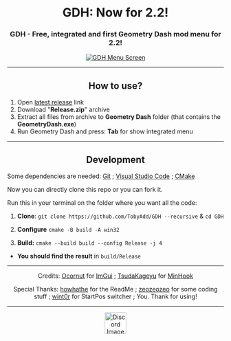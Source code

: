 <div align="center">

  # GDH: Now for 2.2!
  ### GDH - Free, integrated and first Geometry Dash mod menu for 2.2!
  <a href="https://github.com/TobyAdd/GDH" target="_blank" rel="noreferrer"> <img src="https://github.com/TobyAdd/GDH/assets/66429886/79a25fe6-4dce-4d93-8dff-c35b047042e0" alt="GDH Menu Screen" title="GDH Menu"/> </a>
</div>

---

<h2 align="center">How to use?</h2>

1. Open [latest release](https://github.com/TobyAdd/GDH/releases/latest) link
2. Download "**Release.zip**" archive
3. Extract all files from archive to **Geometry Dash** folder (that contains the **GeometryDash.exe**)
4. Run Geometry Dash and press: **Tab** for show integrated menu

---

<h2 align="center">Development</h2>

<p> Some dependencies are needed: <a href="https://git-scm.com/">Git</a> ; <a href="https://code.visualstudio.com/">Visual Studio Code</a> ; <a href="https://cmake.org/">CMake</a> </p>

Now you can directly clone this repo or you can fork it.

Run this in your terminal on the folder where you want all the code:

1. **Clone**: `git clone https://github.com/TobyAdd/GDH --recursive` & `cd GDH`

3. **Configure** `cmake -B build -A win32`

5. **Build:** `cmake --build build --config Release -j 4`

- **You should find the result** in `build/Release`

---

<p align="center"> Credits: <a href="https://github.com/ocornut/">Ocornut</a> for <a href="https://github.com/ocornut/imgui">ImGui</a> ; <a href="https://github.com/TsudaKageyu/">TsudaKageyu</a> for <a href="https://github.com/TsudaKageyu/minhook">MinHook</a> </p>
<p align="center"> Special Thanks: <a href="https://github.com/howhathe">howhathe</a> for the ReadMe ; <a href="https://github.com/zeozeozeo">zeozeozeo</a> for some coding stuff ; <a href="https://github.com/wint0r">wint0r</a> for StartPos switcher ; You. Thank for using! </p>

---

<div align="center">
  <a href="https://discord.gg/Q4nbm4mHYT" target="_blank" rel="noreferrer"> <img src="https://www.svgrepo.com/show/353655/discord-icon.svg" alt="Discord Image (Click to open Discord Server)" title="Click to open Discord Server!" width="50"/> </a>
</div>

<!--
<div align="center">
  <h2>Features</h2>
  
  | Player                            | Creator               | Bypass                   | Stuff                     |
  | --------------------------------- | --------------------- | ------------------------ | ------------------------- |
  | Noclip                            | Copy / Verify Hack    | Text / Character Bypass  | Speedhack                 |
  | Practice Music Hack               | Level Edit            | Shopkeeper Bypass        | StartPos Switcher         |
  | Unlock all Icons & Levels         | Slider Limit          | Potbor / Scratch Bypass  | Extensions Loader         |
  | No Transition / Particles / More  | Testmode Bypass       | Mechanic Bypass          | UI & Hacks Customization  |
  | Trail Always On / Off             | Custom Object Bypass  | Vault of Secrets Bypass  | GD-Bot? (Soon)            |
  | And More!                         | And more soon!        | And more soon!           | And more soon!            |
</div>
-->
